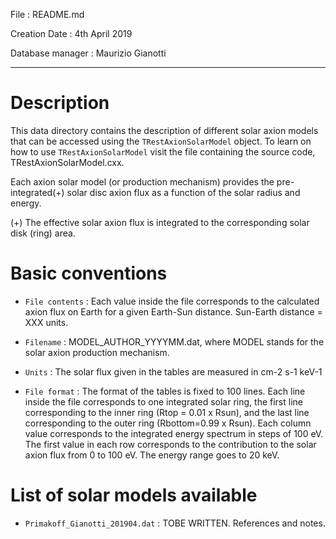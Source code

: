 
File : README.md

Creation Date : 4th April 2019

Database manager : Maurizio Gianotti

---

Description
===========

This data directory contains the description of different solar axion models that can be accessed using the `TRestAxionSolarModel` object. To learn on how to use `TRestAxionSolarModel` visit the file containing the source code, TRestAxionSolarModel.cxx.

Each axion solar model (or production mechanism) provides the pre-integrated(+) solar disc axion flux as a function of the solar radius and energy.

(+) The effective solar axion flux is integrated to the corresponding solar disk (ring) area.

Basic conventions
=================

- `File contents` : Each value inside the file corresponds to the calculated axion flux on Earth for a given Earth-Sun distance. Sun-Earth distance = XXX units. 

- `Filename` : MODEL_AUTHOR_YYYYMM.dat, where MODEL stands for the solar axion production mechanism.

- `Units` : The solar flux given in the tables are measured in cm-2 s-1 keV-1

- `File format` : The format of the tables is fixed to 100 lines. Each line inside the file corresponds to one integrated solar ring, the first line corresponding to the inner ring (Rtop = 0.01 x Rsun), and the last line corresponding to the outer ring (Rbottom=0.99 x Rsun). Each column value corresponds to the integrated energy spectrum in steps of 100 eV. The first value in each row corresponds to the contribution to the solar axion flux from 0 to 100 eV. The energy range goes to 20 keV.


List of solar models available
==============================

- `Primakoff_Gianotti_201904.dat` : TOBE WRITTEN. References and notes.

